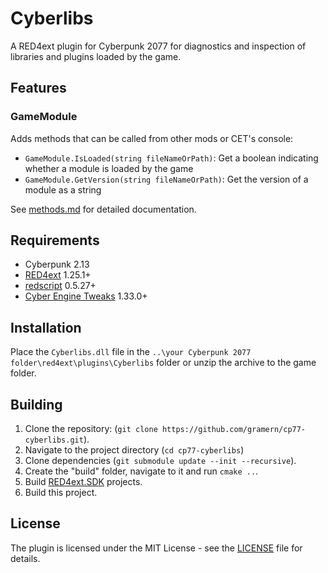 # Cyberlibs

A RED4ext plugin for Cyberpunk 2077 for diagnostics and inspection of libraries and plugins loaded by the game.

## Features

### GameModule
Adds methods that can be called from other mods or CET's console:
- `GameModule.IsLoaded(string fileNameOrPath)`:  Get a boolean indicating whether a module is loaded by the game
- `GameModule.GetVersion(string fileNameOrPath)`: Get the version of a module as a string

See [methods.md](docs/methods.md) for detailed documentation.

## Requirements
+ Cyberpunk 2.13
+ [RED4ext](https://github.com/WopsS/RED4ext) 1.25.1+
+ [redscript](https://github.com/jac3km4/redscript) 0.5.27+
+ [Cyber Engine Tweaks](https://github.com/maximegmd/CyberEngineTweaks) 1.33.0+

## Installation
Place the `Cyberlibs.dll` file in the `..\your Cyberpunk 2077 folder\red4ext\plugins\Cyberlibs` folder or unzip the archive to the game folder.

## Building
1. Clone the repository: (`git clone https://github.com/gramern/cp77-cyberlibs.git`).
2. Navigate to the project directory (`cd cp77-cyberlibs`)
2. Clone dependencies  (`git submodule update --init --recursive`).
3. Create the "build" folder, navigate to it and run `cmake ..`.
4. Build [RED4ext.SDK](https://github.com/WopsS/RED4ext.SDK) projects.
4. Build this project.

## License
The plugin is licensed under the MIT License - see the [LICENSE](LICENSE) file for details.
